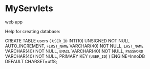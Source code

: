 MyServlets
==========

web app

Help for creating database:

CREATE TABLE users (
  `USER_ID` INT(10) UNSIGNED NOT NULL AUTO_INCREMENT,
  `FIRST_NAME` VARCHAR(40) NOT NULL,
  `LAST_NAME` VARCHAR(40) NOT NULL,
  `EMAIL` VARCHAR(40) NOT NULL,
  `PASSWORD` VARCHAR(40) NOT NULL,
  PRIMARY KEY (`USER_ID`)
) ENGINE=InnoDB DEFAULT CHARSET=utf8;

